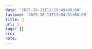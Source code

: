 ```yaml
---
date: '2025-10-13T11:29:49+08:00'
lastmod: '2025-10-13T13:04:51+08:00'
title: 󰣍
url: 󰣍
tags: []
src:
note:
---
```

